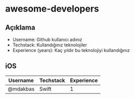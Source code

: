 # awesome-developers
## Açıklama
* Username: Github kullanıcı adınız
* Techstack: Kullandığınız teknolojiler
* Experience (years): Kaç yıldır bu teknolojiyi kullandığınız



## iOS
| Username        | Techstack  | Experience |
| --------------- | ---------- | ---------- |
| @mdakbas        | Swift      | 1          |

